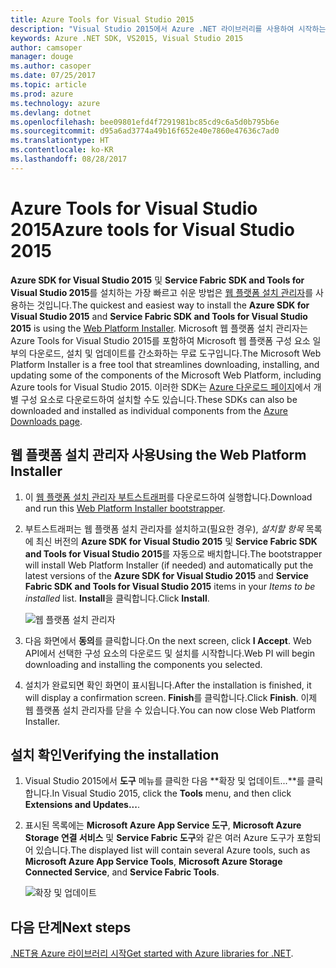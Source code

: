 ```yaml
---
title: Azure Tools for Visual Studio 2015
description: "Visual Studio 2015에서 Azure .NET 라이브러리를 사용하여 시작하는 도구를 가져옵니다."
keywords: Azure .NET SDK, VS2015, Visual Studio 2015
author: camsoper
manager: douge
ms.author: casoper
ms.date: 07/25/2017
ms.topic: article
ms.prod: azure
ms.technology: azure
ms.devlang: dotnet
ms.openlocfilehash: bee09801efd4f7291981bc85cd9c6a5d0b795b6e
ms.sourcegitcommit: d95a6ad3774a49b16f652e40e7860e47636c7ad0
ms.translationtype: HT
ms.contentlocale: ko-KR
ms.lasthandoff: 08/28/2017
---
```

# <a name="azure-tools-for-visual-studio-2015"></a><span data-ttu-id="2b0ae-104">Azure Tools for Visual Studio 2015</span><span class="sxs-lookup"><span data-stu-id="2b0ae-104">Azure tools for Visual Studio 2015</span></span>

<span data-ttu-id="2b0ae-105">**Azure SDK for Visual Studio 2015** 및 **Service Fabric SDK and Tools for Visual Studio 2015**를 설치하는 가장 빠르고 쉬운 방법은 [웹 플랫폼 설치 관리자](https://www.microsoft.com/web/downloads/platform.aspx)를 사용하는 것입니다.</span><span class="sxs-lookup"><span data-stu-id="2b0ae-105">The quickest and easiest way to install the **Azure SDK for Visual Studio 2015** and **Service Fabric SDK and Tools for Visual Studio 2015** is using the [Web Platform Installer](https://www.microsoft.com/web/downloads/platform.aspx).</span></span>  <span data-ttu-id="2b0ae-106">Microsoft 웹 플랫폼 설치 관리자는 Azure Tools for Visual Studio 2015를 포함하여 Microsoft 웹 플랫폼 구성 요소 일부의 다운로드, 설치 및 업데이트를 간소화하는 무료 도구입니다.</span><span class="sxs-lookup"><span data-stu-id="2b0ae-106">The Microsoft Web Platform Installer is a free tool that streamlines downloading, installing, and updating some of the components of the Microsoft Web Platform, including Azure tools for Visual Studio 2015.</span></span>  <span data-ttu-id="2b0ae-107">이러한 SDK는 [Azure 다운로드 페이지](https://azure.microsoft.com/downloads/)에서 개별 구성 요소로 다운로드하여 설치할 수도 있습니다.</span><span class="sxs-lookup"><span data-stu-id="2b0ae-107">These SDKs can also be downloaded and installed as individual components from the [Azure Downloads page](https://azure.microsoft.com/downloads/).</span></span> 

## <a name="using-the-web-platform-installer"></a><span data-ttu-id="2b0ae-108">웹 플랫폼 설치 관리자 사용</span><span class="sxs-lookup"><span data-stu-id="2b0ae-108">Using the Web Platform Installer</span></span>

1. <span data-ttu-id="2b0ae-109">이 [웹 플랫폼 설치 관리자 부트스트래퍼](https://www.microsoft.com/web/handlers/webpi.ashx?command=getinstallerredirect&appid=VWDOrVs2015AzurePack;MicrosoftAzure-ServiceFabric-VS2015)를 다운로드하여 실행합니다.</span><span class="sxs-lookup"><span data-stu-id="2b0ae-109">Download and run this [Web Platform Installer bootstrapper](https://www.microsoft.com/web/handlers/webpi.ashx?command=getinstallerredirect&appid=VWDOrVs2015AzurePack;MicrosoftAzure-ServiceFabric-VS2015).</span></span>  

2. <span data-ttu-id="2b0ae-110">부트스트래퍼는 웹 플랫폼 설치 관리자를 설치하고(필요한 경우), *설치할 항목* 목록에 최신 버전의 **Azure SDK for Visual Studio 2015** 및 **Service Fabric SDK and Tools for Visual Studio 2015**를 자동으로 배치합니다.</span><span class="sxs-lookup"><span data-stu-id="2b0ae-110">The bootstrapper will install Web Platform Installer (if needed) and automatically put the latest versions of the  **Azure SDK for Visual Studio 2015** and **Service Fabric SDK and Tools for Visual Studio 2015** items in your *Items to be installed* list.</span></span>  <span data-ttu-id="2b0ae-111">**Install**을 클릭합니다.</span><span class="sxs-lookup"><span data-stu-id="2b0ae-111">Click **Install**.</span></span>

    ![웹 플랫폼 설치 관리자](media/dotnet-sdk-vs2015-install/webpi.png)

3. <span data-ttu-id="2b0ae-113">다음 화면에서 **동의**를 클릭합니다.</span><span class="sxs-lookup"><span data-stu-id="2b0ae-113">On the next screen, click **I Accept**.</span></span>  <span data-ttu-id="2b0ae-114">Web API에서 선택한 구성 요소의 다운로드 및 설치를 시작합니다.</span><span class="sxs-lookup"><span data-stu-id="2b0ae-114">Web PI will begin downloading and installing the components you selected.</span></span>

4. <span data-ttu-id="2b0ae-115">설치가 완료되면 확인 화면이 표시됩니다.</span><span class="sxs-lookup"><span data-stu-id="2b0ae-115">After the installation is finished, it will display a confirmation screen.</span></span>  <span data-ttu-id="2b0ae-116">**Finish**를 클릭합니다.</span><span class="sxs-lookup"><span data-stu-id="2b0ae-116">Click **Finish**.</span></span>  <span data-ttu-id="2b0ae-117">이제 웹 플랫폼 설치 관리자를 닫을 수 있습니다.</span><span class="sxs-lookup"><span data-stu-id="2b0ae-117">You can now close Web Platform Installer.</span></span>

## <a name="verifying-the-installation"></a><span data-ttu-id="2b0ae-118">설치 확인</span><span class="sxs-lookup"><span data-stu-id="2b0ae-118">Verifying the installation</span></span>

1. <span data-ttu-id="2b0ae-119">Visual Studio 2015에서 **도구** 메뉴를 클릭한 다음 **확장 및 업데이트...**를 클릭합니다.</span><span class="sxs-lookup"><span data-stu-id="2b0ae-119">In Visual Studio 2015, click the **Tools** menu, and then click **Extensions and Updates...**.</span></span>

2. <span data-ttu-id="2b0ae-120">표시된 목록에는 **Microsoft Azure App Service 도구**, **Microsoft Azure Storage 연결 서비스** 및 **Service Fabric 도구**와 같은 여러 Azure 도구가 포함되어 있습니다.</span><span class="sxs-lookup"><span data-stu-id="2b0ae-120">The displayed list will contain several Azure tools, such as **Microsoft Azure App Service Tools**, **Microsoft Azure Storage Connected Service**, and **Service Fabric Tools**.</span></span>

    ![확장 및 업데이트](media\dotnet-sdk-vs2015-install\ext-tools.png)

## <a name="next-steps"></a><span data-ttu-id="2b0ae-122">다음 단계</span><span class="sxs-lookup"><span data-stu-id="2b0ae-122">Next steps</span></span>

<span data-ttu-id="2b0ae-123">[.NET용 Azure 라이브러리 시작](dotnet-sdk-azure-get-started.md)</span><span class="sxs-lookup"><span data-stu-id="2b0ae-123">[Get started with Azure libraries for .NET](dotnet-sdk-azure-get-started.md).</span></span>
